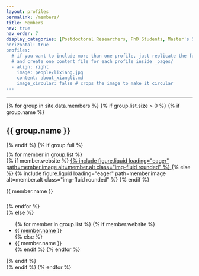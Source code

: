 ```yaml
---
layout: profiles
permalink: /members/
title: Members
nav: true
nav_order: 7
display_categories: [Postdoctoral Researchers, PhD Students, Master's Students, Undergraduate Students, Alumni]
horizontal: true
profiles:
  # if you want to include more than one profile, just replicate the following block
  # and create one content file for each profile inside _pages/
  - align: right
    image: people/lixiang.jpg
    content: about_xiangli.md
    image_circular: false # crops the image to make it circular
---
```


---

<div class="row">
  {% for group in site.data.members %}
    {% if group.list.size > 0 %}
      {% if group.name %}
        <h2>{{ group.name }}</h2>
      {% endif %}
      {% if group.full %}
        <div style="margin-bottom:0.5rem"></div>
        <div class="row row-cols-2 row-cols-sm-3 row-cols-md-4">
          {% for member in group.list %}
            <div class="col text-center">
              {% if member.website %}
                <a target="_blank" href="{{member.website}}">
                  {% include figure.liquid loading="eager" path=member.image alt=member.alt class="img-fluid rounded" %} 
                </a>
              {% else %}
                {% include figure.liquid loading="eager" path=member.image alt=member.alt class="img-fluid rounded" %} 
              {% endif %}
              <p style="margin-bottom:1.5rem">{{ member.name }}</p>
              <!-- the figure has 1rem vertical margin -->
            </div>
          {% endfor %}
        </div>
      {% else %}
        <div class="w-100"></div>
        <ul>
        {% for member in group.list %}
          {% if member.website %}
            <li><a target="_blank" href="{{member.website}}">{{ member.name }}</a></li>
          {% else %}
            <li>{{ member.name }}</li>
          {% endif %} 
        {% endfor %}
        </ul>
      {% endif %}
      <br>
    {% endif %}
  {% endfor %}
</div>
